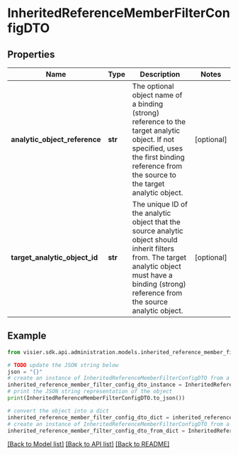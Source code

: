 # InheritedReferenceMemberFilterConfigDTO


## Properties

Name | Type | Description | Notes
------------ | ------------- | ------------- | -------------
**analytic_object_reference** | **str** | The optional object name of a binding (strong) reference to the target analytic object. If not specified, uses the first binding reference from the source to the target analytic object. | [optional] 
**target_analytic_object_id** | **str** | The unique ID of the analytic object that the source analytic object should inherit filters from. The target analytic object must have a binding (strong) reference from the source analytic object. | [optional] 

## Example

```python
from visier.sdk.api.administration.models.inherited_reference_member_filter_config_dto import InheritedReferenceMemberFilterConfigDTO

# TODO update the JSON string below
json = "{}"
# create an instance of InheritedReferenceMemberFilterConfigDTO from a JSON string
inherited_reference_member_filter_config_dto_instance = InheritedReferenceMemberFilterConfigDTO.from_json(json)
# print the JSON string representation of the object
print(InheritedReferenceMemberFilterConfigDTO.to_json())

# convert the object into a dict
inherited_reference_member_filter_config_dto_dict = inherited_reference_member_filter_config_dto_instance.to_dict()
# create an instance of InheritedReferenceMemberFilterConfigDTO from a dict
inherited_reference_member_filter_config_dto_from_dict = InheritedReferenceMemberFilterConfigDTO.from_dict(inherited_reference_member_filter_config_dto_dict)
```
[[Back to Model list]](../README.md#documentation-for-models) [[Back to API list]](../README.md#documentation-for-api-endpoints) [[Back to README]](../README.md)


